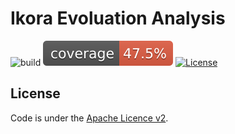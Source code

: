 # Ikora Evoluation Analysis

![build](https://github.com/UL-SnT-Serval/ikora-evolution/workflows/build/badge.svg)
![codecov](.github/badges/jacoco.svg)
[![License](https://img.shields.io/badge/License-Apache%202.0-blue.svg)](https://opensource.org/licenses/Apache-2.0)


License
-------
Code is under the [Apache Licence v2](https://www.apache.org/licenses/LICENSE-2.0.txt).